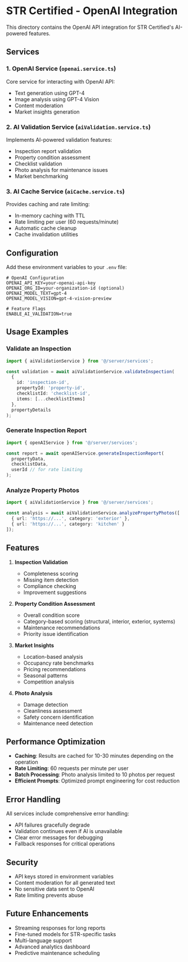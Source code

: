 # STR Certified - OpenAI Integration

This directory contains the OpenAI API integration for STR Certified's AI-powered features.

## Services

### 1. OpenAI Service (`openai.service.ts`)
Core service for interacting with OpenAI API:
- Text generation using GPT-4
- Image analysis using GPT-4 Vision
- Content moderation
- Market insights generation

### 2. AI Validation Service (`aiValidation.service.ts`)
Implements AI-powered validation features:
- Inspection report validation
- Property condition assessment
- Checklist validation
- Photo analysis for maintenance issues
- Market benchmarking

### 3. AI Cache Service (`aiCache.service.ts`)
Provides caching and rate limiting:
- In-memory caching with TTL
- Rate limiting per user (60 requests/minute)
- Automatic cache cleanup
- Cache invalidation utilities

## Configuration

Add these environment variables to your `.env` file:

```env
# OpenAI Configuration
OPENAI_API_KEY=your-openai-api-key
OPENAI_ORG_ID=your-organization-id (optional)
OPENAI_MODEL_TEXT=gpt-4
OPENAI_MODEL_VISION=gpt-4-vision-preview

# Feature Flags
ENABLE_AI_VALIDATION=true
```

## Usage Examples

### Validate an Inspection

```typescript
import { aiValidationService } from '@/server/services';

const validation = await aiValidationService.validateInspection(
  {
    id: 'inspection-id',
    propertyId: 'property-id',
    checklistId: 'checklist-id',
    items: [...checklistItems]
  },
  propertyDetails
);
```

### Generate Inspection Report

```typescript
import { openAIService } from '@/server/services';

const report = await openAIService.generateInspectionReport(
  propertyData,
  checklistData,
  userId // for rate limiting
);
```

### Analyze Property Photos

```typescript
import { aiValidationService } from '@/server/services';

const analysis = await aiValidationService.analyzePropertyPhotos([
  { url: 'https://...', category: 'exterior' },
  { url: 'https://...', category: 'kitchen' }
]);
```

## Features

1. **Inspection Validation**
   - Completeness scoring
   - Missing item detection
   - Compliance checking
   - Improvement suggestions

2. **Property Condition Assessment**
   - Overall condition score
   - Category-based scoring (structural, interior, exterior, systems)
   - Maintenance recommendations
   - Priority issue identification

3. **Market Insights**
   - Location-based analysis
   - Occupancy rate benchmarks
   - Pricing recommendations
   - Seasonal patterns
   - Competition analysis

4. **Photo Analysis**
   - Damage detection
   - Cleanliness assessment
   - Safety concern identification
   - Maintenance need detection

## Performance Optimization

- **Caching**: Results are cached for 10-30 minutes depending on the operation
- **Rate Limiting**: 60 requests per minute per user
- **Batch Processing**: Photo analysis limited to 10 photos per request
- **Efficient Prompts**: Optimized prompt engineering for cost reduction

## Error Handling

All services include comprehensive error handling:
- API failures gracefully degrade
- Validation continues even if AI is unavailable
- Clear error messages for debugging
- Fallback responses for critical operations

## Security

- API keys stored in environment variables
- Content moderation for all generated text
- No sensitive data sent to OpenAI
- Rate limiting prevents abuse

## Future Enhancements

- Streaming responses for long reports
- Fine-tuned models for STR-specific tasks
- Multi-language support
- Advanced analytics dashboard
- Predictive maintenance scheduling